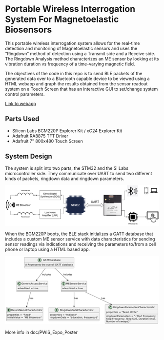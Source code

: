 # Portable Wireless Interrogation System For Magnetoelastic Biosensors

This portable wireless interrogation system allows for the real-time detection and monitoring of Magnetoelastic sensors and uses the “Ringdown” method of detection using a Transmit side and a Receive side. The Ringdown Analysis method characterizes an ME sensor by looking at its vibration duration vs frequency of a time-varying magnetic field. 

The objectives of the code in this repo is to send BLE packets of the generated data over to a Bluetooth capable device to be viewed using a HTML webapp and graph the results obtained from the sensor readout system on a Touch Screen that has an interactive GUI to set/change system control parameters.

[Link to webapp](https://prasana-sys.github.io/Magnetoelastic_Biosensor_PWIS/)

## Parts Used
- Silicon Labs BGM220P Explorer Kit / xG24 Explorer Kit
- Adafruit RA8875 TFT Driver
- Adafruit 7" 800x480 Touch Screen

## System Design

The system is split into two parts, the STM32 and the Si Labs microcontroller side. They communicate over UART to send two different kinds of packets, ringdown data and ringdown parameters.

![System Design](img/ME_sensor_PWIS.drawio.png)

When the BGM220P boots, the BLE stack initializes a GATT database that includes a custom ME sensor service with data characteristics for sending sensor readings via indications and receiving the parameters to/from a cell phone or laptop using a HTML based app.

![BLE GATT PROFILE](img/BLE%20GATT%20Profile.png)

More info in doc/PWIS_Expo_Poster
